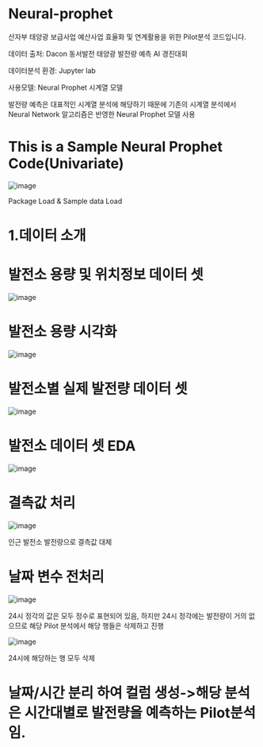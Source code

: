 # Neural-prophet

산자부 태양광 보급사업 예산사업 효율화 및 연계활용을 위한 Pilot분석 코드입니다.

데이터 출처: Dacon 동서발전 태양광 발전량 예측 AI 경진대회

데이터분석 환경: Jupyter lab

사용모델: Neural Prophet 시계열 모델

발전량 예측은 대표적인 시계열 분석에 해당하기 때문에 기존의 시계열 분석에서 Neural Network 알고리즘은 반영한 Neural Prophet 모델 사용

This is a Sample Neural Prophet Code(Univariate)
====
![image](https://user-images.githubusercontent.com/104436260/192928122-e0fe2865-cf13-4b6e-80c0-5861ebc1fe69.png)

Package Load & Sample data Load

1.데이터 소개
=====

발전소 용량 및 위치정보 데이터 셋
====
![image](https://user-images.githubusercontent.com/104436260/192928454-9818622b-553f-4fd6-8930-e41caf456406.png)

발전소 용량 시각화
====
![image](https://user-images.githubusercontent.com/104436260/192936348-53b8d1d2-1841-4ba1-9d2a-53ce57e5ed35.png)

발전소별 실제 발전량 데이터 셋
====
![image](https://user-images.githubusercontent.com/104436260/192936768-558eb9ed-db4a-42da-9136-2b8f8da79324.png)

발전소 데이터 셋 EDA
====
![image](https://user-images.githubusercontent.com/104436260/192937027-8b51e6e8-171e-44a0-a986-169cd73ad962.png)

결측값 처리
=====
![image](https://user-images.githubusercontent.com/104436260/192938116-ddbe745a-6ca3-437b-83d5-e0943e941bb1.png)

인근 발전소 발전량으로 결측값 대체

날짜 변수 전처리
====
![image](https://user-images.githubusercontent.com/104436260/192938459-6e23a0ff-65e9-4974-8326-868340f09837.png)

24시 정각의 값은 모두 정수로 표현되어 있음, 하지만 24시 정각에는 발전량이 거의 없으므로 해당 Pilot 분석에서 해당 행들은 삭제하고 진행

![image](https://user-images.githubusercontent.com/104436260/192939281-df84b4e9-2e73-4fde-9829-f31b114ae799.png)

24시에 해당하는 행 모두 삭제

날짜/시간 분리 하여 컬럼 생성->해당 분석은 시간대별로 발전량을 예측하는 Pilot분석임.
====

